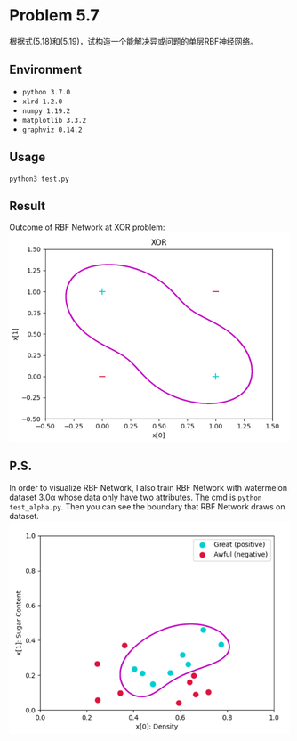 # Problem 5.7
根据式(5.18)和(5.19)，试构造一个能解决异或问题的单层RBF神经网络。

## Environment
- `python 3.7.0`  
- `xlrd 1.2.0`  
- `numpy 1.19.2`  
- `matplotlib 3.3.2`  
- `graphviz 0.14.2`

## Usage
```Shell
python3 test.py
```

## Result
Outcome of RBF Network at XOR problem:  
![image](./output.png)  

## P.S.
In order to visualize RBF Network, I also train RBF Network with watermelon dataset 3.0α whose data only have two attributes. The cmd is ```python test_alpha.py```. Then you can see the boundary that RBF Network draws on dataset.  
![image](./output_3.0alpha.png)  